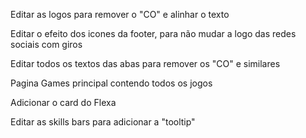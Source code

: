 Editar as logos para remover o "CO" e alinhar o texto

Editar o efeito dos icones da footer, para não mudar a logo das redes sociais com giros

Editar todos os textos das abas para remover os "CO" e similares

Pagina Games principal contendo todos os jogos

Adicionar o card do Flexa

Editar as skills bars para adicionar a "tooltip"

